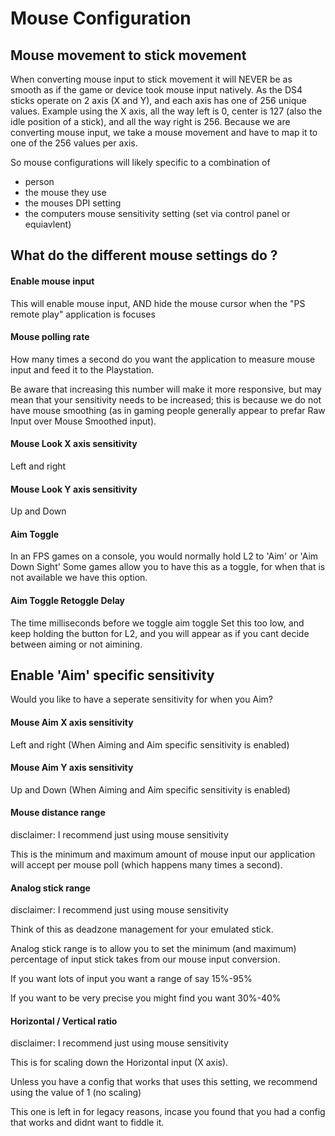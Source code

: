 # Mouse Configuration


## Mouse movement to stick movement
When converting mouse input to stick movement it will NEVER be as smooth as if the game or device took mouse input natively. As the DS4 sticks operate on 2 axis (X and Y), and each axis has one of 256 unique values. Example using the X axis, all the way left is 0, center is 127 (also the idle position of a stick), and all the way right is 256. Because we are converting mouse input, we take a mouse movement and have to map it to one of the 256 values per axis.

So mouse configurations will likely specific to a combination of 
* person 
* the mouse they use
* the mouses DPI setting
* the computers mouse sensitivity setting (set via control panel or equiavlent)


## What do the different mouse settings do ?


#### Enable mouse input
This will enable mouse input, AND hide the mouse cursor when the "PS remote play" application is focuses


#### Mouse polling rate 
How many times a second do you want the application to measure mouse input and feed it to the Playstation.
  
Be aware that increasing this number will make it more responsive, but may mean that your sensitivity needs to be increased; this is because we do not have mouse smoothing (as in gaming people generally appear to prefar Raw Input over Mouse Smoothed input).


#### Mouse Look X axis sensitivity
Left and right


#### Mouse Look Y axis sensitivity
Up and Down


#### Aim Toggle
In an FPS games on a console, you would normally hold L2 to 'Aim' or 'Aim Down Sight'
Some games allow you to have this as a toggle, for when that is not available we have this option.


#### Aim Toggle Retoggle Delay 
The time milliseconds before we toggle aim toggle
Set this too low, and keep holding the button for L2, and you will appear as if you cant decide between aiming or not aimining.


## Enable 'Aim' specific sensitivity
Would you like to have a seperate sensitivity for when you Aim?


#### Mouse Aim X axis sensitivity
Left and right (When Aiming and Aim specific sensitivity is enabled)


#### Mouse Aim Y axis sensitivity
Up and Down (When Aiming and Aim specific sensitivity is enabled)


#### Mouse distance range
disclaimer: I recommend just using mouse sensitivity

This is the minimum and maximum amount of mouse input our application will accept per mouse poll (which happens many times a second).


#### Analog stick range
disclaimer: I recommend just using mouse sensitivity

Think of this as deadzone management for your emulated stick.

Analog stick range is to allow you to set the minimum (and maximum) percentage of input stick takes from our mouse input conversion.

If you want lots of input you want a range of say 15%-95%

If you want to be very precise you might find you want 30%-40%


#### Horizontal / Vertical ratio
disclaimer: I recommend just using mouse sensitivity

This is for scaling down the Horizontal input (X axis).

Unless you have a config that works that uses this setting, we recommend using the value of 1 (no scaling)

This one is left in for legacy reasons, incase you found that you had a config that works and didnt want to fiddle it.
